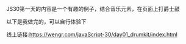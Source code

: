 JS30第一天的内容是一个有趣的例子，结合音乐元素，在页面上打爵士鼓

以下是我做完的，可以自行体验下

线上链接:https://wengr.com/javaScript-30/day01_drumkit/index.html
